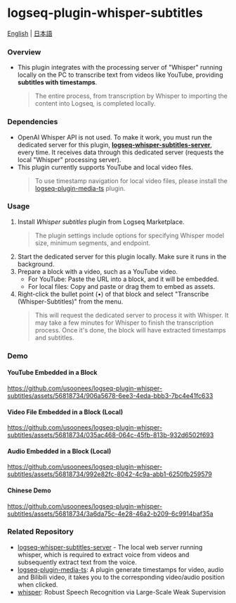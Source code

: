 # logseq-plugin-whisper-subtitles

[English](https://github.com/usoonees/logseq-whisper-subtitles-server) | [日本語](https://github.com/usoonees/logseq-whisper-subtitles-server/blob/main/README.ja.md)

### Overview

* This plugin integrates with the processing server of "Whisper" running locally on the PC to transcribe text from videos like YouTube, providing **subtitles with timestamps**.
   > The entire process, from transcription by Whisper to importing the content into Logseq, is completed locally.

### Dependencies
* OpenAI Whisper API is not used. To make it work, you must run the dedicated server for this plugin, **[logseq-whisper-subtitles-server](https://github.com/usoonees/logseq-whisper-subtitles-server)**, every time. It receives data through this dedicated server (requests the local "Whisper" processing server).
* This plugin currently supports YouTube and local video files.
   > To use timestamp navigation for local video files, please install the [logseq-plugin-media-ts](https://github.com/sethyuan/logseq-plugin-media-ts) plugin.

### Usage

1. Install *Whisper subtitles* plugin from Logseq Marketplace.
   > The plugin settings include options for specifying Whisper model size, minimum segments, and endpoint.
1. Start the dedicated server for this plugin locally. Make sure it runs in the background.
1. Prepare a block with a video, such as a YouTube video.
   - For YouTube: Paste the URL into a block, and it will be embedded.
   - For local files: Copy and paste or drag them to embed as assets.
1. Right-click the bullet point (•) of that block and select "Transcribe (Whisper-Subtitles)" from the menu.
   > This will request the dedicated server to process it with Whisper. It may take a few minutes for Whisper to finish the transcription process. Once it's done, the block will have extracted timestamps and subtitles.

### Demo
#### YouTube Embedded in a Block
https://github.com/usoonees/logseq-plugin-whisper-subtitles/assets/56818734/906a5678-6ee3-4eda-bbb3-7bc4e41fc633

#### Video File Embedded in a Block (Local)
https://github.com/usoonees/logseq-plugin-whisper-subtitles/assets/56818734/035ac468-064c-45fb-813b-932d6502f693

#### Audio Embedded in a Block (Local)
https://github.com/usoonees/logseq-plugin-whisper-subtitles/assets/56818734/992e82fc-8042-4c9a-abb1-6250fb259579

#### Chinese Demo
https://github.com/usoonees/logseq-plugin-whisper-subtitles/assets/56818734/3a6da75c-4e28-46a2-b209-6c9914baf35a

### Related Repository
* [logseq-whisper-subtitles-server](https://github.com/usoonees/logseq-whisper-subtitles-server) - The local web server running whisper, which is required to extract voice from videos and subsequently extract text from the voice.
* [logseq-plugin-media-ts](https://github.com/sethyuan/logseq-plugin-media-ts): A plugin generate timestamps for video, audio and Bilibili video, it takes you to the corresponding video/audio position when clicked.
* [whisper](https://github.com/openai/whisper): Robust Speech Recognition via Large-Scale Weak Supervision
